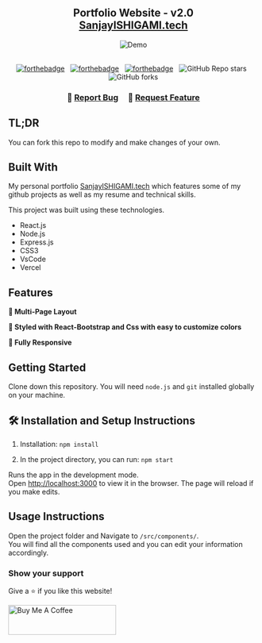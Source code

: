 <h2 align="center">
  Portfolio Website - v2.0<br/>
  <a href="https://sanjay-k-mohanty.vercel.app/" target="_blank">SanjayISHIGAMI.tech</a>
</h2>
<div align="center">
  <img alt="Demo" src="./Images/readme-img.png" />
</div>

<br/>

<center>

[![forthebadge](https://forthebadge.com/images/badges/built-with-love.svg)](https://forthebadge.com) &nbsp;
[![forthebadge](https://forthebadge.com/images/badges/made-with-javascript.svg)](https://forthebadge.com) &nbsp;
[![forthebadge](https://forthebadge.com/images/badges/open-source.svg)](https://forthebadge.com) &nbsp;
![GitHub Repo stars](https://img.shields.io/github/stars/SanjayISHIGAMI/Portfolio?color=red&logo=github&style=for-the-badge) &nbsp;
![GitHub forks](https://img.shields.io/github/forks/SanjayISHIGAMI/Portfolio?color=red&logo=github&style=for-the-badge)

</center>

<h3 align="center">
    🔹
    <a href="https://github.com/SanjayISHIGAMI/Portfolio/issues">Report Bug</a> &nbsp; &nbsp;
    🔹
    <a href="https://github.com/SanjayISHIGAMI/Portfolio/issues">Request Feature</a>
</h3>

## TL;DR

You can fork this repo to modify and make changes of your own.

## Built With

My personal portfolio <a href="https://sanjay-k-mohanty.vercel.app/" target="_blank">SanjayISHIGAMI.tech</a> which features some of my github projects as well as my resume and technical skills.<br/>

This project was built using these technologies.

- React.js
- Node.js
- Express.js
- CSS3
- VsCode
- Vercel

## Features

**📖 Multi-Page Layout**

**🎨 Styled with React-Bootstrap and Css with easy to customize colors**

**📱 Fully Responsive**

## Getting Started

Clone down this repository. You will need `node.js` and `git` installed globally on your machine.

## 🛠 Installation and Setup Instructions

1. Installation: `npm install`

2. In the project directory, you can run: `npm start`

Runs the app in the development mode.\
Open [http://localhost:3000](http://localhost:3000) to view it in the browser.
The page will reload if you make edits.

## Usage Instructions

Open the project folder and Navigate to `/src/components/`. <br/>
You will find all the components used and you can edit your information accordingly.

### Show your support

Give a ⭐ if you like this website!

<a ><img src="https://cdn.buymeacoffee.com/buttons/v2/default-violet.png" alt="Buy Me A Coffee" height= "60px" width= "217px" ></a>
